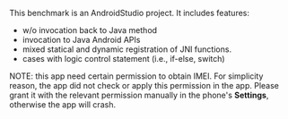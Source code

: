 This benchmark is an AndroidStudio project.
It includes features:
+ w/o invocation back to Java method
+ invocation to Java Android APIs
+ mixed statical and dynamic registration of JNI functions.
+ cases with logic control statement (i.e., if-else, switch)


NOTE: this app need certain permission to obtain IMEI. For simplicity reason,
the app did not check or apply this permission in the app. Please grant it with
the relevant permission manually in the phone's **Settings**, otherwise the app
will crash.
